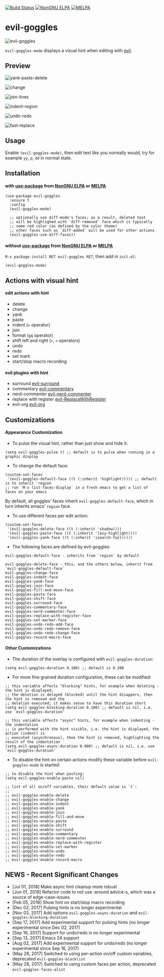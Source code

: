 [![Build Status](https://travis-ci.org/edkolev/evil-goggles.svg?branch=master)](https://travis-ci.org/edkolev/evil-goggles)
[![NonGNU ELPA](https://elpa.nongnu.org/nongnu/evil-goggles.svg)](https://elpa.nongnu.org/nongnu/evil-goggles.html)
[![MELPA](https://melpa.org/packages/evil-goggles-badge.svg)](https://melpa.org/#/evil-goggles)

evil-goggles
============

![evil-goggles](https://cloud.githubusercontent.com/assets/1532071/26526401/2d10961e-4382-11e7-8c40-5b7fb3a79756.jpg)

`evil-goggles-mode` displays a visual hint when editing with [evil](https://github.com/emacs-evil/evil).

## Preview

![yank-paste-delete](https://cloud.githubusercontent.com/assets/1532071/25412512/ece4e108-29d7-11e7-90ba-834923c05a02.gif)


![change](https://cloud.githubusercontent.com/assets/1532071/25314980/2df8fbbc-2856-11e7-926f-8d23bcbda934.gif)


![join-lines](https://cloud.githubusercontent.com/assets/1532071/25258972/e14d6412-264b-11e7-8d20-9c930c78c179.gif)


![indent-region](https://cloud.githubusercontent.com/assets/1532071/25314629/889ae018-2850-11e7-9c9b-579edda38771.gif)


![undo-redo](https://user-images.githubusercontent.com/1532071/30509413-ce64fc84-9ab8-11e7-9f33-107c1a62f653.gif)


![fast-replace](https://cloud.githubusercontent.com/assets/1532071/25314628/889ab1c4-2850-11e7-9cf5-c801b8293583.gif)

## Usage

Enable `(evil-goggles-mode)`, then edit text like you normally would,
try for example `yy`, `p`, `dd` in normal state.

## Installation

#### with [use-package](https://github.com/jwiegley/use-package) from [NonGNU ELPA](https://elpa.nongnu.org/) or [MELPA](https://melpa.org)
``` emacs-lisp
(use-package evil-goggles
  :ensure t
  :config
  (evil-goggles-mode)

  ;; optionally use diff-mode's faces; as a result, deleted text
  ;; will be highlighed with `diff-removed` face which is typically
  ;; some red color (as defined by the color theme)
  ;; other faces such as `diff-added` will be used for other actions
  (evil-goggles-use-diff-faces))
```

#### without [use-package](https://github.com/jwiegley/use-package) from [NonGNU ELPA](https://elpa.nongnu.org/) or [MELPA](https://melpa.org)

`M-x package-install RET evil-goggles RET`, then add in `init.el`:

`(evil-goggles-mode)`

## Actions with visual hint

#### edit actions with hint

- delete
- change
- yank
- paste
- indent (`=` operator)
- join
- format (`gq` operator)
- shift left and right (`>`, `<` operators)
- undo
- redo
- set mark
- start/stop macro recording

#### evil plugins with hint

- surround [evil-surround](https://github.com/timcharper/evil-surround)
- commentary [evil-commentary](https://github.com/linktohack/evil-commentary)
- nerd-commenter [evil-nerd-commenter](https://github.com/redguardtoo/evil-nerd-commenter)
- replace with register [evil-ReplaceWithRegister](https://github.com/Dewdrops/evil-ReplaceWithRegister)
- evil-org [evil-org](https://github.com/Somelauw/evil-org-mode/issues)

## Customizations

#### Appearance Customization

- To pulse the visual hint, rather than just show and hide it:

``` emacs-lisp
(setq evil-goggles-pulse t) ;; default is to pulse when running in a graphic display
```

- To change the default face:

```emacs-lisp
(custom-set-faces
 '(evil-goggles-default-face ((t (:inherit 'highlight))))) ;; default is to inherit 'region
;; run `M-x list-faces-display` in a fresh emacs to get a list of faces on your emacs
```

By default, all goggles' faces inherit `evil-goggles-default-face`, which in turn inherits emacs' `region` face.

- To use different faces per edit action:
```emacs-lisp
(custom-set-faces
 '(evil-goggles-delete-face ((t (:inherit 'shadow))))
 '(evil-goggles-paste-face ((t (:inherit 'lazy-highlight))))
 '(evil-goggles-yank-face ((t (:inherit 'isearch-fail)))))
```

- The following faces are defined by evil-goggles:
```
evil-goggles-default-face - inherits from `region` by default

evil-goggles-delete-face - this, and the others below, inherit from `evil-goggles-default-face`
evil-goggles-change-face
evil-goggles-indent-face
evil-goggles-yank-face
evil-goggles-join-face
evil-goggles-fill-and-move-face
evil-goggles-paste-face
evil-goggles-shift-face
evil-goggles-surround-face
evil-goggles-commentary-face
evil-goggles-nerd-commenter-face
evil-goggles-replace-with-register-face
evil-goggles-set-marker-face
evil-goggles-undo-redo-add-face
evil-goggles-undo-redo-remove-face
evil-goggles-undo-redo-change-face
evil-goggles-record-macro-face
```

#### Other Customizations

- The duration of the overlay is configured with `evil-goggles-duration`:
```emacs-lisp
(setq evil-goggles-duration 0.100) ;; default is 0.200
```

- For more fine grained duration configuration, these can be modified:

``` emacs-lisp
;; this variable affects "blocking" hints, for example when deleting - the hint is displayed,
;; the deletion is delayed (blocked) until the hint disappers, then the hint is removed and the
;; deletion executed; it makes sense to have this duration short
(setq evil-goggles-blocking-duration 0.100) ;; default is nil, i.e. use `evil-goggles-duration'

;; this variable affects "async" hints, for example when indenting - the indentation
;; is performed with the hint visible, i.e. the hint is displayed, the action (indent) is
;; executed (asynchronous), then the hint is removed, highlighting the result of the indentation
(setq evil-goggles-async-duration 0.900) ;; default is nil, i.e. use `evil-goggles-duration'
```

- To disable the hint on certain actions modify these variable before `evil-goggles-mode` is started:
```emacs-lisp
;; to disable the hint when pasting:
(setq evil-goggles-enable-paste nil)

;; list of all on/off variables, their default value is `t`:
;;
;; evil-goggles-enable-delete
;; evil-goggles-enable-change
;; evil-goggles-enable-indent
;; evil-goggles-enable-yank
;; evil-goggles-enable-join
;; evil-goggles-enable-fill-and-move
;; evil-goggles-enable-paste
;; evil-goggles-enable-shift
;; evil-goggles-enable-surround
;; evil-goggles-enable-commentary
;; evil-goggles-enable-nerd-commenter
;; evil-goggles-enable-replace-with-register
;; evil-goggles-enable-set-marker
;; evil-goggles-enable-undo
;; evil-goggles-enable-redo
;; evil-goggles-enable-record-macro
```

## NEWS - Recent Significant Changes

- [Jul 01, 2018] Make async hint cleanup more robust
- [Jun 01, 2018] Refactor code to not use :around advice-s, which was a source of edge-case-issues
- [Feb 05, 2018] Show hint on start/stop macro recording
- [Dec 02, 2017] Pulsing hints is no longer experimental
- [Nov 03, 2017] Add options `evil-goggles-async-duration` and `evil-goggles-blocking-duration`
- [Sep 17, 2017] Add experimental support for pulsing hints (no longer experimental since Dec 02, 2017)
- [Sep 16, 2017] Support for undo/redo is no longer experimental
- [Sep 13, 2017] Emacs 24 support
- [Aug 02, 2017] Add experimental support for undo/redo (no longer experimental since Sep 16, 2017)
- [May 28, 2017] Switched to using per-action on/off custom variables, deprecated `evil-goggles-blacklist`
- [May 28, 2017] Switched to using custom faces per action, deprecated `evil-goggles-faces-alist`
